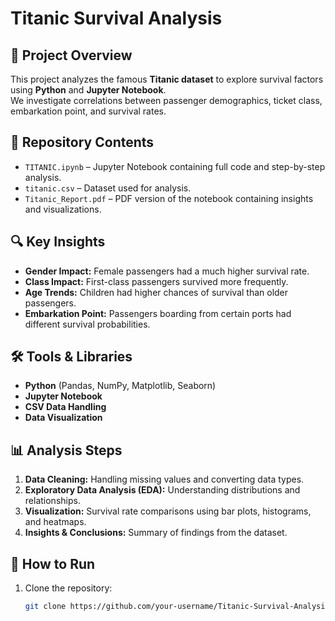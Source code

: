 # Titanic Survival Analysis

## 📌 Project Overview
This project analyzes the famous **Titanic dataset** to explore survival factors using **Python** and **Jupyter Notebook**.  
We investigate correlations between passenger demographics, ticket class, embarkation point, and survival rates.

## 📂 Repository Contents
- `TITANIC.ipynb` – Jupyter Notebook containing full code and step-by-step analysis.
- `titanic.csv` – Dataset used for analysis.
- `Titanic_Report.pdf` – PDF version of the notebook containing insights and visualizations.

## 🔍 Key Insights
- **Gender Impact:** Female passengers had a much higher survival rate.
- **Class Impact:** First-class passengers survived more frequently.
- **Age Trends:** Children had higher chances of survival than older passengers.
- **Embarkation Point:** Passengers boarding from certain ports had different survival probabilities.

## 🛠️ Tools & Libraries
- **Python** (Pandas, NumPy, Matplotlib, Seaborn)
- **Jupyter Notebook**
- **CSV Data Handling**
- **Data Visualization**

## 📊 Analysis Steps
1. **Data Cleaning:** Handling missing values and converting data types.
2. **Exploratory Data Analysis (EDA):** Understanding distributions and relationships.
3. **Visualization:** Survival rate comparisons using bar plots, histograms, and heatmaps.
4. **Insights & Conclusions:** Summary of findings from the dataset.

## 📜 How to Run
1. Clone the repository:
   ```bash
   git clone https://github.com/your-username/Titanic-Survival-Analysis.git

